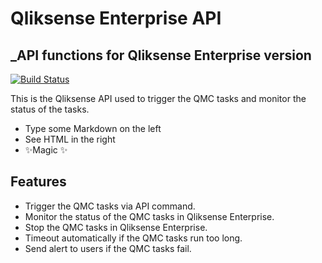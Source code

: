 # Qliksense Enterprise API
## _API functions for Qliksense Enterprise version

[![Build Status](https://travis-ci.org/joemccann/dillinger.svg?branch=master)](https://travis-ci.org/joemccann/dillinger)

This is the Qliksense API used to trigger the QMC tasks and monitor the status of the tasks.

- Type some Markdown on the left
- See HTML in the right
- ✨Magic ✨

## Features

- Trigger the QMC tasks via API command.
- Monitor the status of the QMC tasks in Qliksense Enterprise.
- Stop the QMC tasks in Qliksense Enterprise.
- Timeout automatically if the QMC tasks run too long.
- Send alert to users if the QMC tasks fail.
